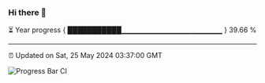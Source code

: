 ### Hi there 👋

⏳ Year progress { ███████████▁▁▁▁▁▁▁▁▁▁▁▁▁▁▁▁▁▁▁ } 39.66 %

---

⏰ Updated on Sat, 25 May 2024 03:37:00 GMT

![Progress Bar CI](https://github.com/IshwaranRudhara/GIT-ACTION/workflows/Progress%20Bar%20CI/badge.svg)
